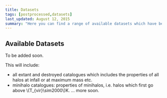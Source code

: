 ```yaml
---
title: Datasets
tags: [postprocessed,datasets]
last_updated: August 12, 2015
summary: "Here you can find a range of available datasets which have been postprocessed from the Caterpillar simulation suite."
---
```


## Available Datasets

To be added soon.

This will include:

* all extant and destroyed catalogues which includes the properties of all halos at infall or at maximum mass etc.
* minihalo catalogues: properties of minihalos, i.e. halos which first go above \\(T_{vir}\sim2000\\)K.
... more soon.
